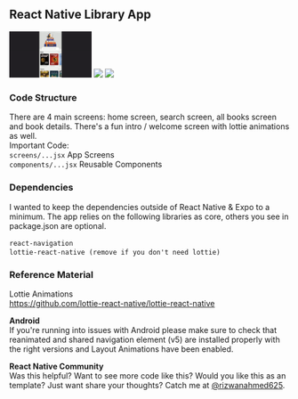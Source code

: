 ## React Native Library App

<img src="https://github.com/snyder625/react-native-library-app/blob/main/book.gif" width="148">
<img src="https://github.com/snyder625/react-native-library-app/blob/main/dbook.gif" width="48">
<img src="https://github.com/snyder625/react-native-library-app/blob/main/sbook.gif" width="48">


### Code Structure
There are 4 main screens: home screen, search screen, all books screen and book details. There's a fun intro / welcome screen with lottie animations as well.  
Important Code:  
`screens/...jsx` App Screens  
`components/...jsx` Reusable Components  

### Dependencies
I wanted to keep the dependencies outside of React Native & Expo to a minimum. The app relies on the following libraries as core, others you see in package.json are optional.
```
react-navigation
lottie-react-native (remove if you don't need lottie)
```

### Reference Material
Lottie Animations  
https://github.com/lottie-react-native/lottie-react-native

**Android**  
If you're running into issues with Android please make sure to check that reanimated and shared navigation element (v5) are installed properly with the right versions and Layout Animations have been enabled.

**React Native Community**  
Was this helpful? Want to see more code like this? Would you like this as an template? Just want share your thoughts? Catch me at [@rizwanahmed625](https://twitter.com/rizwanahmed625).
